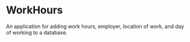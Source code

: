 # WorkHours
An application for adding work hours, employer, location of work, and day of working to a database.
